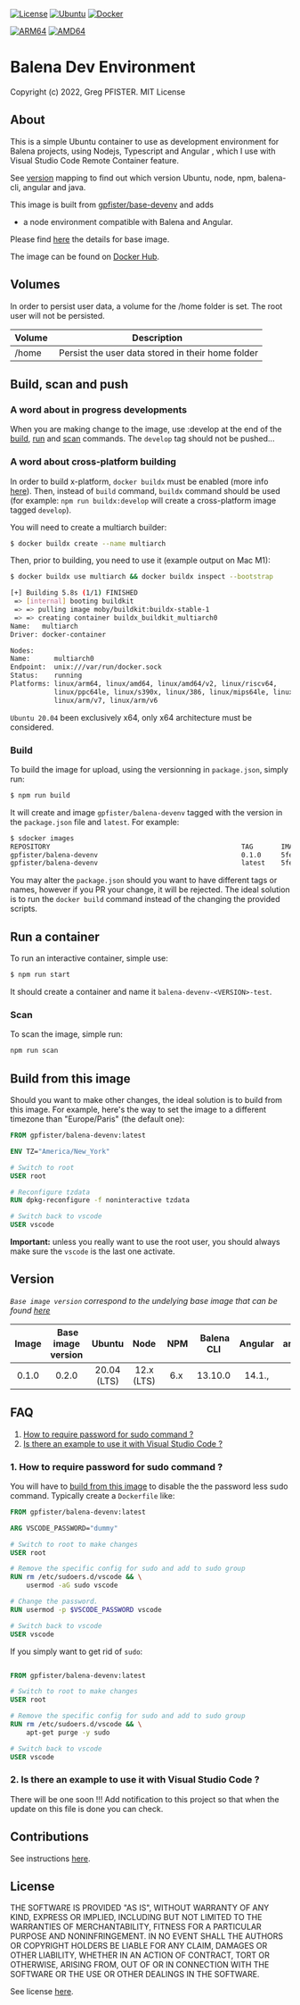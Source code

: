 [![License](https://img.shields.io/badge/license-MIT-blue)](./LICENSE)
[![Ubuntu](https://img.shields.io/badge/ubuntu-20.04-orange)](https://ubuntu.com)
[![Docker](https://img.shields.io/badge/docker-hub-blue)](https://hub.docker.com/repository/docker/gpfister/balena-devenv)

[![ARM64](https://img.shields.io/badge/linux%2farm64-Yes-red)](https://hub.docker.com/repository/docker/gpfister/balena-devenv/tags)
[![AMD64](https://img.shields.io/badge/linux%2famd64-Yes-red)](https://hub.docker.com/repository/docker/gpfister/balena-devenv/tags)

# Balena Dev Environment

Copyright (c) 2022, Greg PFISTER. MIT License

<div id="about" />

## About

This is a simple Ubuntu container to use as development environment for Balena
projects, using Nodejs, Typescript and Angular , which I use with Visual Studio
Code Remote Container feature.

See [version](#version) mapping to find out which version Ubuntu, node, npm,
balena-cli, angular and java.

This image is built from
[gpfister/base-devenv](https://hub.docker.com/repository/docker/gpfister/base-devenv)
and adds

- a node environment compatible with Balena and Angular.

Please find [here](https://github.com/gpfister/base-devenv#README) the details
for base image.

The image can be found on
[Docker Hub](https://hub.docker.com/repository/docker/gpfister/base-devenv).

<div id="volumes" />

## Volumes

In order to persist user data, a volume for the /home folder is set. The root
user will not be persisted.

| Volume | Description                                        |
| ------ | -------------------------------------------------- |
| /home  |  Persist the user data stored in their home folder |

<div id="build-run-scan-push" />

## Build, scan and push

### A word about in progress developments

When you are making change to the image, use :develop at the end of the
[build](#build), [run](#run) and [scan](#scan) commands. The `develop` tag
should not be pushed...

### A word about cross-platform building

In order to build x-platform, `docker buildx` must be enabled (more info
[here](https://docs.docker.com/buildx/working-with-buildx/)). Then, instead of
`build` command, `buildx` command should be used (for example:
`npm run buildx:develop` will create a cross-platform image tagged `develop`).

You will need to create a multiarch builder:

```sh
$ docker buildx create --name multiarch
```

Then, prior to building, you need to use it (example output on Mac M1):

```sh
$ docker buildx use multiarch && docker buildx inspect --bootstrap

[+] Building 5.8s (1/1) FINISHED
 => [internal] booting buildkit                                             5.8s
 => => pulling image moby/buildkit:buildx-stable-1                            7s
 => => creating container buildx_buildkit_multiarch0                          1s
Name:   multiarch
Driver: docker-container

Nodes:
Name:      multiarch0
Endpoint:  unix:///var/run/docker.sock
Status:    running
Platforms: linux/arm64, linux/amd64, linux/amd64/v2, linux/riscv64,
           linux/ppc64le, linux/s390x, linux/386, linux/mips64le, linux/mips64,
           linux/arm/v7, linux/arm/v6
```

`Ubuntu 20.04` been exclusively x64, only x64 architecture must be considered.

<div id="build" />

### Build

To build the image for upload, using the versionning in `package.json`, simply
run:

```sh
$ npm run build
```

It will create and image `gpfister/balena-devenv` tagged with the version in the
`package.json` file and `latest`. For example:

```sh
$ sdocker images
REPOSITORY                                                TAG       IMAGE ID       CREATED          SIZE
gpfister/balena-devenv                                    0.1.0     5fe9772cc4d1   23 minutes ago   1.28GB
gpfister/balena-devenv                                    latest    5fe9772cc4d1   23 minutes ago   1.28GB
```

You may alter the `package.json` should you want to have different tags or
names, however if you PR your change, it will be rejected. The ideal solution
is to run the `docker build` command instead of the changing the provided
scripts.

<div id="run" />

## Run a container

To run an interactive container, simple use:

```sh
$ npm run start
```

It should create a container and name it `balena-devenv-<VERSION>-test`.

<div id="scan" />

### Scan

To scan the image, simple run:

```sh
npm run scan
```

<div id="build-from-this-image" />

## Build from this image

Should you want to make other changes, the ideal solution is to build from this
image. For example, here's the way to set the image to a different timezone than
"Europe/Paris" (the default one):

```Dockerfile
FROM gpfister/balena-devenv:latest

ENV TZ="America/New_York"

# Switch to root
USER root

# Reconfigure tzdata
RUN dpkg-reconfigure -f noninteractive tzdata

# Switch back to vscode
USER vscode
```

**Important:** unless you really want to use the root user, you should always
make sure the `vscode` is the last one activate.

<div id="version" />

## Version

_`Base image version` correspond to the undelying base image that can be found
[here](https://github.com/gpfister/base-devenv)_

| Image |  Base image version |   Ubuntu    |    Node    |  NPM |  Balena CLI | Angular | amd64 | arm64 |
| :---: | :-----------------: | :---------: | :--------: | :--: | :---------: | :-----: | :---: | :---: |
| 0.1.0 |        0.2.0        | 20.04 (LTS) | 12.x (LTS) | 6.x  |   13.10.0   | 14.1.,  |   X   |   X   |

<div id="faq" />

## FAQ

1. [How to require password for sudo command ?](#faq1)
2. [Is there an example to use it with Visual Studio Code ?](#faq2)

<div id="faq1" />

### 1. How to require password for sudo command ?

You will have to [build from this image](#build-from-this-image) to disable the
the password less sudo command. Typically create a `Dockerfile` like:

```Dockerfile
FROM gpfister/balena-devenv:latest

ARG VSCODE_PASSWORD="dummy"

# Switch to root to make changes
USER root

# Remove the specific config for sudo and add to sudo group
RUN rm /etc/sudoers.d/vscode && \
    usermod -aG sudo vscode

# Change the password.
RUN usermod -p $VSCODE_PASSWORD vscode

# Switch back to vscode
USER vscode
```

If you simply want to get rid of `sudo`:

```Dockerfile

FROM gpfister/balena-devenv:latest

# Switch to root to make changes
USER root

# Remove the specific config for sudo and add to sudo group
RUN rm /etc/sudoers.d/vscode && \
    apt-get purge -y sudo

# Switch back to vscode
USER vscode
```

<div id="faq2"/>

### 2. Is there an example to use it with Visual Studio Code ?

There will be one soon !!! Add notification to this project so that when the
update on this file is done you can check.

<div id="contrib" />

## Contributions

See instructions [here](./CONTRIBUTING.md).

<div id="license" />

## License

THE SOFTWARE IS PROVIDED "AS IS", WITHOUT WARRANTY OF ANY KIND, EXPRESS OR
IMPLIED, INCLUDING BUT NOT LIMITED TO THE WARRANTIES OF MERCHANTABILITY, FITNESS
FOR A PARTICULAR PURPOSE AND NONINFRINGEMENT. IN NO EVENT SHALL THE AUTHORS OR
COPYRIGHT HOLDERS BE LIABLE FOR ANY CLAIM, DAMAGES OR OTHER LIABILITY, WHETHER
IN AN ACTION OF CONTRACT, TORT OR OTHERWISE, ARISING FROM, OUT OF OR IN
CONNECTION WITH THE SOFTWARE OR THE USE OR OTHER DEALINGS IN THE SOFTWARE.

See license [here](./LICENSE).
